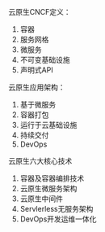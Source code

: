 
云原生CNCF定义：
1. 容器
2. 服务网格
3. 微服务
4. 不可变基础设施
5. 声明式API

云原生应用架构：
1. 基于微服务
2. 容器打包
3. 运行于云基础设施
4. 持续交付
5. DevOps

云原生六大核心技术

1. 容器及容器编排技术
2. 云原生微服务架构
3. 云原生中间件
4. Servlerless无服务架构
5. DevOps开发运维一体化


